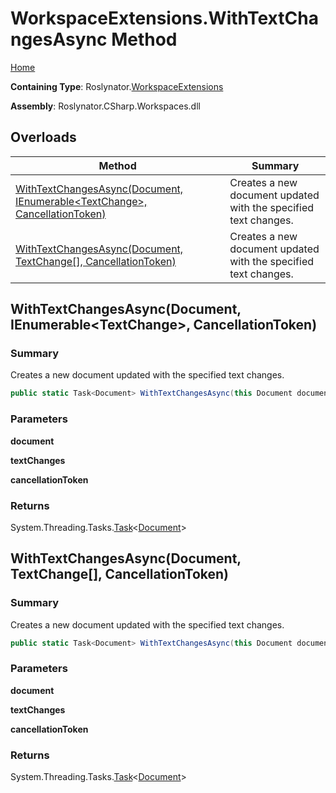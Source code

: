 <a name="_top"></a>

# WorkspaceExtensions\.WithTextChangesAsync Method

[Home](../../../README.md#_top)

**Containing Type**: Roslynator\.[WorkspaceExtensions](../README.md#_top)

**Assembly**: Roslynator\.CSharp\.Workspaces\.dll

## Overloads

| Method | Summary |
| ------ | ------- |
| [WithTextChangesAsync(Document, IEnumerable\<TextChange>, CancellationToken)](#Roslynator_WorkspaceExtensions_WithTextChangesAsync_Microsoft_CodeAnalysis_Document_System_Collections_Generic_IEnumerable_Microsoft_CodeAnalysis_Text_TextChange__System_Threading_CancellationToken_) | Creates a new document updated with the specified text changes\. |
| [WithTextChangesAsync(Document, TextChange\[\], CancellationToken)](#Roslynator_WorkspaceExtensions_WithTextChangesAsync_Microsoft_CodeAnalysis_Document_Microsoft_CodeAnalysis_Text_TextChange___System_Threading_CancellationToken_) | Creates a new document updated with the specified text changes\. |

## WithTextChangesAsync\(Document, IEnumerable\<TextChange>, CancellationToken\) <a name="Roslynator_WorkspaceExtensions_WithTextChangesAsync_Microsoft_CodeAnalysis_Document_System_Collections_Generic_IEnumerable_Microsoft_CodeAnalysis_Text_TextChange__System_Threading_CancellationToken_"></a>

### Summary

Creates a new document updated with the specified text changes\.

```csharp
public static Task<Document> WithTextChangesAsync(this Document document, IEnumerable<TextChange> textChanges, CancellationToken cancellationToken = default(CancellationToken))
```

### Parameters

**document**

**textChanges**

**cancellationToken**

### Returns

System\.Threading\.Tasks\.[Task](https://docs.microsoft.com/en-us/dotnet/api/system.threading.tasks.task-1)\<[Document](https://docs.microsoft.com/en-us/dotnet/api/microsoft.codeanalysis.document)>

## WithTextChangesAsync\(Document, TextChange\[\], CancellationToken\) <a name="Roslynator_WorkspaceExtensions_WithTextChangesAsync_Microsoft_CodeAnalysis_Document_Microsoft_CodeAnalysis_Text_TextChange___System_Threading_CancellationToken_"></a>

### Summary

Creates a new document updated with the specified text changes\.

```csharp
public static Task<Document> WithTextChangesAsync(this Document document, TextChange[] textChanges, CancellationToken cancellationToken = default(CancellationToken))
```

### Parameters

**document**

**textChanges**

**cancellationToken**

### Returns

System\.Threading\.Tasks\.[Task](https://docs.microsoft.com/en-us/dotnet/api/system.threading.tasks.task-1)\<[Document](https://docs.microsoft.com/en-us/dotnet/api/microsoft.codeanalysis.document)>

